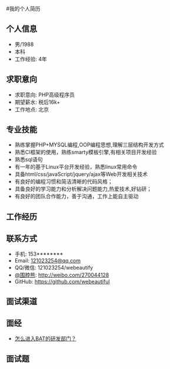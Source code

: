 #我的个人简历

## 个人信息
- 男/1988
- 本科
- 工作经验: 4年

## 求职意向
- 求职意向: PHP高级程序员
- 期望薪水: 税后16k+
- 工作地点: 北京

## 专业技能
* 熟练掌握PHP+MYSQL编程,OOP编程思想,理解三层结构开发方式
* 熟悉CI框架的使用，熟练smarty模板引擎,有相关项目开发经验
* 熟悉sql语句
* 有一年的基于Linux平台开发经验，熟悉linux常用命令
* 具备html/css/javaScript/jquery/ajax等Web开发相关技术
* 有良好的编程习惯和简洁清晰的代码风格；
* 具备良好的学习能力和分析解决问题能力,热爱技术,好钻研；
* 有良好的团队合作能力，善于沟通，工作上能自主驱动

## 工作经历

## 联系方式
* 手机: 153********
* Email: 121023254@qq.com
* QQ/微信: 121023254/webeautify
* [@围脖熊](http://weibo.com/270044128): <http://weibo.com/270044128>
* GitHub: <https://github.com/webeautiful>

## 面试渠道

## 面经
* [怎么进入BAT的研发部门？](http://www.zhihu.com/question/25680951)

## 面试题

